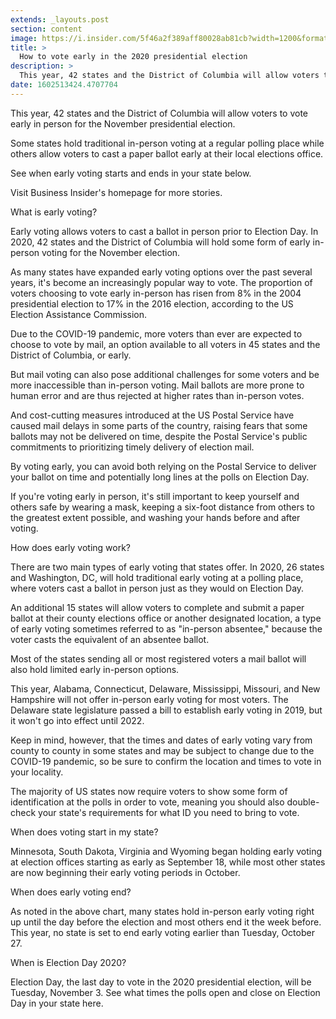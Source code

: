 ```yaml
--- 
extends: _layouts.post 
section: content 
image: https://i.insider.com/5f46a2f389aff80028ab81cb?width=1200&format=jpeg 
title: > 
  How to vote early in the 2020 presidential election 
description: > 
  This year, 42 states and the District of Columbia will allow voters to vote early in person for the November presidential election.In 2020, 42 states and the District of Columbia will hold some form of early in-person voting for the November election.The proportion of voters choosing to vote early in-person has risen from 8% in the 2004 presidential election to 17% in the 2016 election, according to the US Election Assistance Commission.Minnesota, South Dakota, Virginia and Wyoming began holding early voting at election offices starting as early as September 18, while most other states are now beginning their early voting periods in October.Election Day, the last day to vote in the 2020 presidential election, will be Tuesday, November 3. 
date: 1602513424.4707704 
--- 
```

This year, 42 states and the District of Columbia will allow voters to vote early in person for the November presidential election.

Some states hold traditional in-person voting at a regular polling place while others allow voters to cast a paper ballot early at their local elections office.

See when early voting starts and ends in your state below.

Visit Business Insider's homepage for more stories.

What is early voting?

Early voting allows voters to cast a ballot in person prior to Election Day. In 2020, 42 states and the District of Columbia will hold some form of early in-person voting for the November election.

As many states have expanded early voting options over the past several years, it's become an increasingly popular way to vote. The proportion of voters choosing to vote early in-person has risen from 8% in the 2004 presidential election to 17% in the 2016 election, according to the US Election Assistance Commission.

Due to the COVID-19 pandemic, more voters than ever are expected to choose to vote by mail, an option available to all voters in 45 states and the District of Columbia, or early.

But mail voting can also pose additional challenges for some voters and be more inaccessible than in-person voting. Mail ballots are more prone to human error and are thus rejected at higher rates than in-person votes.

And cost-cutting measures introduced at the US Postal Service have caused mail delays in some parts of the country, raising fears that some ballots may not be delivered on time, despite the Postal Service's public commitments to prioritizing timely delivery of election mail.

By voting early, you can avoid both relying on the Postal Service to deliver your ballot on time and potentially long lines at the polls on Election Day.

If you're voting early in person, it's still important to keep yourself and others safe by wearing a mask, keeping a six-foot distance from others to the greatest extent possible, and washing your hands before and after voting.

How does early voting work?

There are two main types of early voting that states offer. In 2020, 26 states and Washington, DC, will hold traditional early voting at a polling place, where voters cast a ballot in person just as they would on Election Day.

An additional 15 states will allow voters to complete and submit a paper ballot at their county elections office or another designated location, a type of early voting sometimes referred to as "in-person absentee," because the voter casts the equivalent of an absentee ballot.

Most of the states sending all or most registered voters a mail ballot will also hold limited early in-person options.

This year, Alabama, Connecticut, Delaware, Mississippi, Missouri, and New Hampshire will not offer in-person early voting for most voters. The Delaware state legislature passed a bill to establish early voting in 2019, but it won't go into effect until 2022.

Keep in mind, however, that the times and dates of early voting vary from county to county in some states and may be subject to change due to the COVID-19 pandemic, so be sure to confirm the location and times to vote in your locality.

The majority of US states now require voters to show some form of identification at the polls in order to vote, meaning you should also double-check your state's requirements for what ID you need to bring to vote.

When does voting start in my state?

Minnesota, South Dakota, Virginia and Wyoming began holding early voting at election offices starting as early as September 18, while most other states are now beginning their early voting periods in October.

When does early voting end?

As noted in the above chart, many states hold in-person early voting right up until the day before the election and most others end it the week before. This year, no state is set to end early voting earlier than Tuesday, October 27.

When is Election Day 2020?

Election Day, the last day to vote in the 2020 presidential election, will be Tuesday, November 3. See what times the polls open and close on Election Day in your state here.